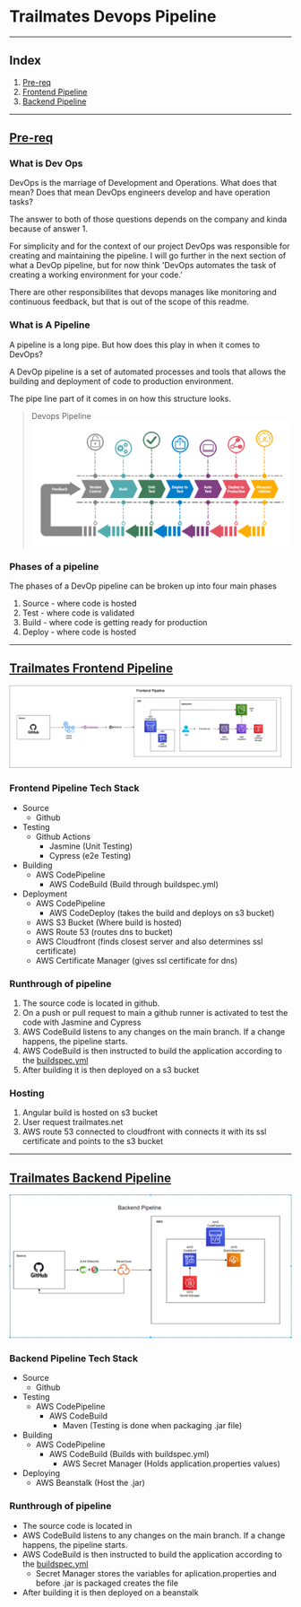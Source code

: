 # Trailmates Devops Pipeline
---
## Index
1. [Pre-req](#pre-req)
2. [Frontend Pipeline](#trailmates-frontend-pipeline)
3. [Backend Pipeline](#trailmates-backend-pipeline)
---
## [Pre-req](#index)
### What is Dev Ops

DevOps is the marriage of Development and Operations. What does that mean? Does that mean DevOps engineers develop and have operation tasks?

The answer to both of those questions depends on the company and kinda because of answer 1.

For simplicity and for the context of our project DevOps was responsible for creating and maintaining the pipeline. I will go further in the next section of what a DevOp pipeline, but for now think 'DevOps automates the task of creating a working environment for your code.'

There are other responsibilites that devops manages like monitoring and continuous feedback, but that is out of the scope of this readme.


### What is A Pipeline

A pipeline is a long pipe. But how does this play in when it comes to DevOps? 

A DevOp pipeline is a set of automated processes and tools that allows the building and deployment of code to production environment.

The pipe line part of it comes in on how this structure looks.

> Devops Pipeline
![](img/devops-pipeline-1024x494.webp)

### Phases of a pipeline

The phases of a DevOp pipeline can be broken up into four main phases

1. Source - where code is hosted
2. Test - where code is validated
3. Build - where code is getting ready for production
4. Deploy - where code is hosted

---

## [Trailmates Frontend Pipeline](#index)
![](img/frontend-piplines.png)
### Frontend Pipeline Tech Stack
- Source
    - Github
- Testing
    - Github Actions
        - Jasmine (Unit Testing)
        - Cypress (e2e Testing)
- Building
    - AWS CodePipeline
        - AWS CodeBuild (Build through buildspec.yml)
- Deployment
    - AWS CodePipeline
        - AWS CodeDeploy (takes the build and deploys on s3 bucket)
    - AWS S3 Bucket (Where build is hosted)
    - AWS Route 53 (routes dns to  bucket)
    - AWS Cloudfront  (finds closest server and also determines ssl certificate)
    - AWS Certificate Manager (gives ssl certificate for dns)

### Runthrough of pipeline

1. The source code is located in github. 
2. On a push or pull request to main a github runner is activated to test the code with Jasmine and Cypress
3. AWS CodeBuild listens to any changes on the main branch.  If a change happens, the pipeline starts.
4. AWS CodeBuild is then instructed to build the application according to the [buildspec.yml](buildspecs/frontend-buildspec.yml)
5. After building it is then deployed on a s3 bucket

### Hosting
1. Angular build is hosted on s3 bucket
2. User request trailmates.net
3. AWS route 53 connected to cloudfront with connects it with its ssl certificate and points to the s3 bucket

---

## [Trailmates Backend Pipeline](#index)
![](img/backend-pipline.png)
### Backend Pipeline Tech Stack

- Source
    - Github
- Testing
    - AWS CodePipeline
        - AWS CodeBuild
            - Maven (Testing is done when packaging .jar file)
- Building
    - AWS CodePipeline
        - AWS CodeBuild (Builds with buildspec.yml)
            - AWS Secret Manager (Holds application.properties values)
- Deploying
    - AWS Beanstalk (Host the .jar)

### Runthrough of pipeline

- The source code is located in 
-  AWS CodeBuild listens to any changes on the main branch.  If a change happens, the pipeline starts.
-  AWS CodeBuild is then instructed to build the application according to the [buildspec.yml](buildspecs/backend-buildspec.yml)
    - Secret Manager stores the variables for aplication.properties and before .jar is packaged creates the file
- After building it is then deployed on a beanstalk
